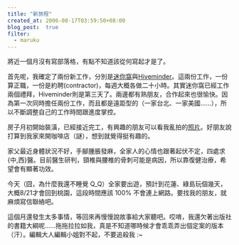 ```yaml
---
title: "新旅程"
created_at: 2006-08-17T03:59:50+08:00
blog_post:  true
filter:
  - maruku
---
```


將近一個月沒有寫部落格，有點不知道該從何寫起才是了。

首先呢，我確定了兩份新工作，分別是[迷你窩][miniworld]與[Hiveminder][]。這兩份工作，一份算正職，一份是約聘(contractor)，每週大概各做二十小時。其實迷你窩已經工作兩個禮拜，Hiveminder則是第三天了。兩邊都有熟朋友，合作起來也很愉快。因為第一次同時擔任兩份工作，而且都是遠距型的（一家台北、一家美國......），所以不斷調整自己的工作時間跟進度掌控。

  [miniworld]: http://www.miniworld.com.tw/
  [Hiveminder]: http://hiveminder.com/

房子月初開始裝潢，已經接近完工，有興趣的朋友可以看我亂拍的[照片](http://www.flickr.com/photos/hlb/sets/72157594190838653/)。好朋友說打算到我家來開咖啡店（謎），想到就覺得挺有趣的。

家父最近身體狀況不好，手腳腫脹發麻，全家人的心情也跟著起伏不定，四處求{中,西}醫。目前醫生研判，頸椎與腰椎的骨刺可能是病因，所以靠復健治療，希望會有顯著功效。

今天（囧，為什麼我還不睡覺 Q_Q）全家要出遊，預計到花蓮、綠島玩個幾天，大概8/21才會回到桃園，這段時間應該 100% 不會連上網路。要找我的朋友，就麻煩寫信聯絡吧。

這個月還發生太多事情，等回來再慢慢說故事給大家聽吧。哎唷，我還欠著出版社的書籍大綱呢......拖拖拉拉如我，真是不知道哪時候才會乖乖弄出個定案的版本（汗）。編輯大人編輯小姐對不起，不要追殺我 :~

